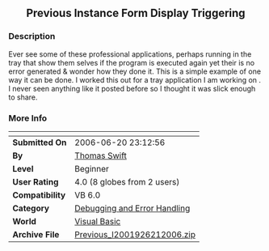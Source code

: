 ﻿<div align="center">

## Previous Instance Form Display Triggering


</div>

### Description

Ever see some of these professional applications, perhaps running in the tray that show them selves if the program is executed again yet their is no error generated &amp; wonder how they done it. This is a simple example of one way it can be done. I worked this out for a tray application I am working on . I never seen anything like it posted before so I thought it was slick enough to share.
 
### More Info
 


<span>             |<span>
---                |---
**Submitted On**   |2006-06-20 23:12:56
**By**             |[Thomas Swift](https://github.com/Planet-Source-Code/PSCIndex/blob/master/ByAuthor/thomas-swift.md)
**Level**          |Beginner
**User Rating**    |4.0 (8 globes from 2 users)
**Compatibility**  |VB 6\.0
**Category**       |[Debugging and Error Handling](https://github.com/Planet-Source-Code/PSCIndex/blob/master/ByCategory/debugging-and-error-handling__1-26.md)
**World**          |[Visual Basic](https://github.com/Planet-Source-Code/PSCIndex/blob/master/ByWorld/visual-basic.md)
**Archive File**   |[Previous\_I2001926212006\.zip](https://github.com/Planet-Source-Code/thomas-swift-previous-instance-form-display-triggering__1-65720/archive/master.zip)








